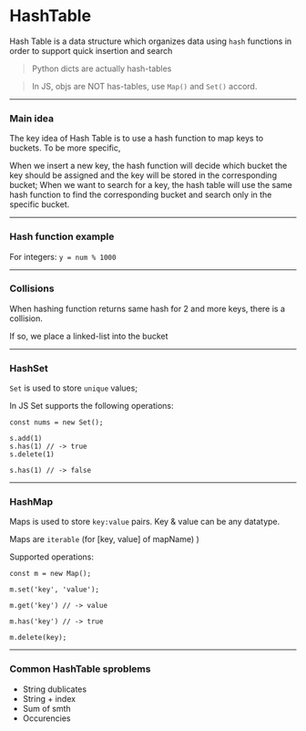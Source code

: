 # HashTable

Hash Table is a data structure which organizes data using `hash` functions in order to support quick insertion and search

> Python dicts are actually hash-tables

> In JS, objs are NOT has-tables, use `Map()` and `Set()` accord.

---

### Main idea

The key idea of Hash Table is to use a hash function to map keys to buckets. To be more specific,

When we insert a new key, the hash function will decide which bucket the key should be assigned and the key will be stored in the corresponding bucket;
When we want to search for a key, the hash table will use the same hash function to find the corresponding bucket and search only in the specific bucket.

---

### Hash function example

For integers: `y = num % 1000`

---

### Collisions

When hashing function returns same hash for 2 and more keys, there is a collision.

If so, we place a linked-list into the bucket

---

### HashSet

`Set` is used to store `unique` values;

In JS Set supports the following operations:

```JS
const nums = new Set();

s.add(1)
s.has(1) // -> true
s.delete(1)

s.has(1) // -> false
```

---

### HashMap

Maps is used to store `key:value` pairs. Key & value can be any datatype.

Maps are `iterable` (for [key, value] of mapName) )

Supported operations:

```JS
const m = new Map();

m.set('key', 'value');

m.get('key') // -> value

m.has('key') // -> true

m.delete(key);

```

---

### Common HashTable sproblems

- String dublicates
- String + index
- Sum of smth
- Occurencies
